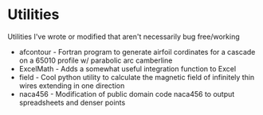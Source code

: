 # Utilities
Utilities I've wrote or modified that aren't necessarily bug free/working

- afcontour - Fortran program to generate airfoil cordinates for a cascade on a 65010 profile w/ parabolic arc camberline
- ExcelMath - Adds a somewhat useful integration function to Excel
- field - Cool python utility to calculate the magnetic field of infinitely thin wires extending in one direction
- naca456 - Modification of public domain code naca456 to output spreadsheets and denser points